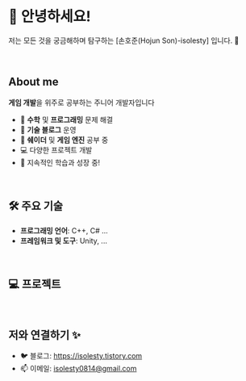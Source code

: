 # 👋 안녕하세요!
저는 모든 것을 궁금해하며 탐구하는 [손호준(Hojun Son)-isolesty] 입니다. 🦔  

<br>

## About me
**게임 개발**을 위주로 공부하는 주니어 개발자입니다
- 🧩 **수학** 및 **프로그래밍** 문제 해결
- 📝 **기술 블로그** 운영
- 🎯 **쉐이더** 및 **게임 엔진** 공부 중
- 💻 다양한 프로젝트 개발
- 🌱 지속적인 학습과 성장 중!

<br>

## 🛠 주요 기술
- **프로그래밍 언어**: C++, C# ...
- **프레임워크 및 도구**: Unity, ...
<!-- - 자료구조, 컴퓨터구조, 디자인 패턴, 알고리즘, 운영체제, 시스템 프로그래밍, 쉐이더, 미적분학, 통계학, 선형대수학, direct x 등 -->
<!-- - **데이터베이스**: MySQL, MongoDB, ...-->

<br>

## 💻 프로젝트
<!-- 1. **[Project Name](https://github.com/yourusername/project)**: 설명...
2. **[Another Project](https://github.com/yourusername/another-project)**: 설명... -->

<br>

## 저와 연결하기 ✨
- 🐦 블로그: https://isolesty.tistory.com
- 📫 이메일: isolesty0814@gmail.com
